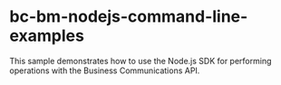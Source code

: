 # bc-bm-nodejs-command-line-examples
This sample demonstrates how to use the Node.js SDK for performing operations with the Business Communications API.
